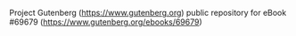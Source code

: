 Project Gutenberg (https://www.gutenberg.org) public repository for
eBook #69679 (https://www.gutenberg.org/ebooks/69679)
